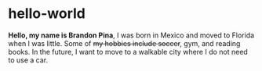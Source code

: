 # hello-world
**Hello, my name is Brandon Pina**, I was born in Mexico and moved to Florida when I was little. Some of ~~my hobbies include soccer~~, gym, and reading books. In the future, I want to move to a walkable city where I do not need to use a car.
